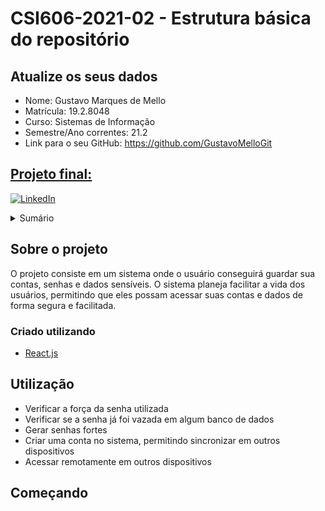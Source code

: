 # **CSI606-2021-02 - Estrutura básica do repositório**

## Atualize os seus dados

- Nome: Gustavo Marques de Mello
- Matrícula: 19.2.8048
- Curso: Sistemas de Informação
- Semestre/Ano correntes: 21.2
- Link para o seu GitHub: https://github.com/GustavoMelloGit

## [Projeto final:](./Projeto/README.md)

[![LinkedIn][linkedin-shield]][linkedin-url]

<details>
  <summary>Sumário</summary>
  <ol>
    <li>
      <a href="#sobre-o-projeto">Sobre o projeto</a>
      <ul>
        <li><a href="#criado-utilizando">Criado utilizando</a></li>
      </ul>
    </li>
    <li>
      <a href="#utilização">Utilização</a>
    </li>
    <li><a href="#começando">Começando</a></li>
  </ol>
</details>

## Sobre o projeto
  O projeto consiste em um sistema onde o usuário conseguirá guardar sua contas, senhas e dados sensíveis. O sistema planeja facilitar a vida dos usuários, permitindo que eles possam acessar suas contas e dados de forma segura e facilitada. 

### Criado utilizando
* [React.js](https://reactjs.org/)

## Utilização
  <ul>
    <li>Verificar a força da senha utilizada</li>
    <li>Verificar se a senha já foi vazada em algum banco de dados</li>
    <li>Gerar senhas fortes</li>
    <li>Criar uma conta no sistema, permitindo sincronizar em outros dispositivos</li>
    <li>Acessar remotamente em outros dispositivos</li>
  </ul>

## Começando


<!-- MARKDOWN LINKS & IMAGES -->
<!-- https://www.markdownguide.org/basic-syntax/#reference-style-links -->
[linkedin-shield]: https://img.shields.io/badge/-LinkedIn-black.svg?style=for-the-badge&logo=linkedin&colorB=555
[linkedin-url]: https://linkedin.com/in/gustavo-marques-mello
[product-screenshot]: images/screenshot.png